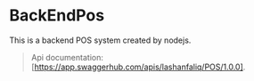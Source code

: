 # BackEndPos

This is a backend POS system created by nodejs.

>Api documentation:[https://app.swaggerhub.com/apis/lashanfaliq/POS/1.0.0].


